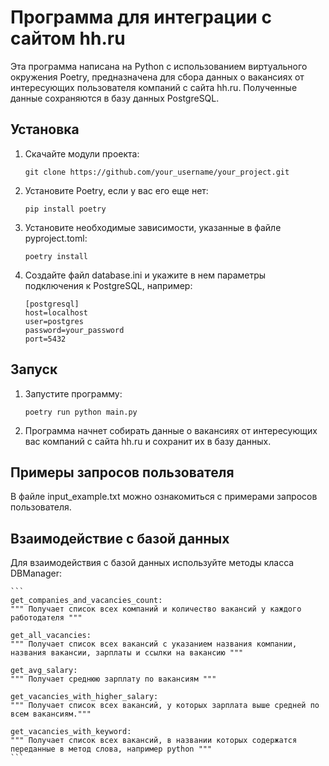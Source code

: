 # Программа для интеграции с сайтом hh.ru

Эта программа написана на Python с использованием виртуального окружения Poetry, 
предназначена для сбора данных о вакансиях от интересующих пользователя компаний с сайта hh.ru. 
Полученные данные сохраняются в базу данных PostgreSQL.

## Установка

1. Скачайте модули проекта:
   
   ```
   git clone https://github.com/your_username/your_project.git
   ```

2. Установите Poetry, если у вас его еще нет:
   
   ```
   pip install poetry
   ```

3. Установите необходимые зависимости, указанные в файле pyproject.toml:
   
   ```
   poetry install
   ```

4. Создайте файл database.ini и укажите в нем параметры подключения к PostgreSQL, например:
   
   ```
   [postgresql]
   host=localhost
   user=postgres
   password=your_password
   port=5432
   ```

## Запуск

1. Запустите программу:
   
   ```
   poetry run python main.py
   ```

2. Программа начнет собирать данные о вакансиях от интересующих вас компаний с сайта hh.ru и сохранит их в базу данных.

## Примеры запросов пользователя

В файле input_example.txt можно ознакомиться с примерами запросов пользователя.

## Взаимодействие с базой данных

Для взаимодействия с базой данных используйте методы класса DBManager:

    ```
    get_companies_and_vacancies_count:
    """ Получает список всех компаний и количество вакансий у каждого работодателя """
        
    get_all_vacancies:
    """ Получает список всех вакансий с указанием названия компании,
    названия вакансии, зарплаты и ссылки на вакансию """
        
    get_avg_salary:
    """ Получает среднюю зарплату по вакансиям """
        
    get_vacancies_with_higher_salary:
    """ Получает список всех вакансий, у которых зарплата выше средней по всем вакансиям."""
        
    get_vacancies_with_keyword:
    """ Получает список всех вакансий, в названии которых содержатся переданные в метод слова, например python """
    ``` 
   